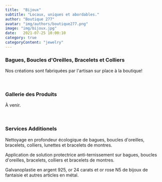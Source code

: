 ```yaml
---
title:  "Bijoux"
subtitle: "Locaux, uniques et abordables."
author: "Boutique 277"
avatar: "img/authors/boutique277.png"
image: "img/bijoux.jpg"
date:   2021-07-25 10:00:10
category: true
categoryContent: "jewelry"
---
```


### Bagues, Boucles d'Oreilles, Bracelets et Colliers
Nos créations sont fabriquées par l'artisan sur place à la boutique!
<br /><br /><br />

### Gallerie des Produits
À venir.<br /><br /><br />

### Services Additionels
Nettoyage en profondeur écologique de bagues, boucles d'oreilles, bracelets, colliers, lunettes et bracelets de montres.

Application de solution protectrice anti-ternissement sur bagues, boucles d'oreilles, bracelets, colliers et bracelets de montres.

Galvanoplastie en argent 925, or 24 carats et or rose N5 de bijoux de fantaisie et autres articles en métal.